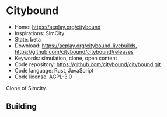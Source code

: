 # Citybound

- Home: https://aeplay.org/citybound
- Inspirations: SimCity
- State: beta
- Download: https://aeplay.org/citybound-livebuilds, https://github.com/citybound/citybound/releases
- Keywords: simulation, clone, open content
- Code repository: https://github.com/citybound/citybound.git
- Code language: Rust, JavaScript
- Code license: AGPL-3.0

Clone of Simcity.

## Building
